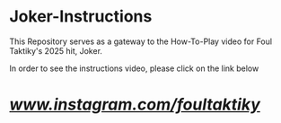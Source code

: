 # Joker-Instructions
This Repository serves as a gateway to the How-To-Play video for Foul Taktiky's 2025 hit, Joker.


In order to see the instructions video, please click on the link below
# **_www.instagram.com/foultaktiky_**
